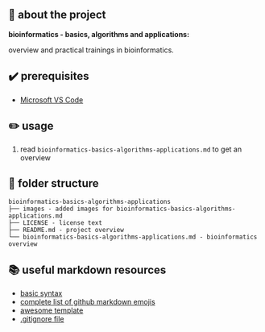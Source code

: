 ## :newspaper: about the project ##

**bioinformatics - basics, algorithms and applications:**

overview and practical trainings in bioinformatics.

## :heavy_check_mark: prerequisites ##

* [Microsoft VS Code](https://code.visualstudio.com/download)

## :pencil2: usage

1. read <code>bioinformatics-basics-algorithms-applications.md</code> to get an overview

## :file_folder: folder structure ##

    bioinformatics-basics-algorithms-applications
    ├── images - added images for bioinformatics-basics-algorithms-applications.md
    ├── LICENSE - license text
    ├── README.md - project overview
    └── bioinformatics-basics-algorithms-applications.md - bioinformatics overview

## :books: useful markdown resources ##

* [basic syntax](https://www.markdownguide.org/basic-syntax/)
* [complete list of github markdown emojis](https://dev.to/nikolab/complete-list-of-github-markdown-emoji-markup-5aia)
* [awesome template](https://github.com/ma-shamshiri/Human-Activity-Recognition/blob/main/README.md)
* [.gitignore file](https://git-scm.com/docs/gitignore)
